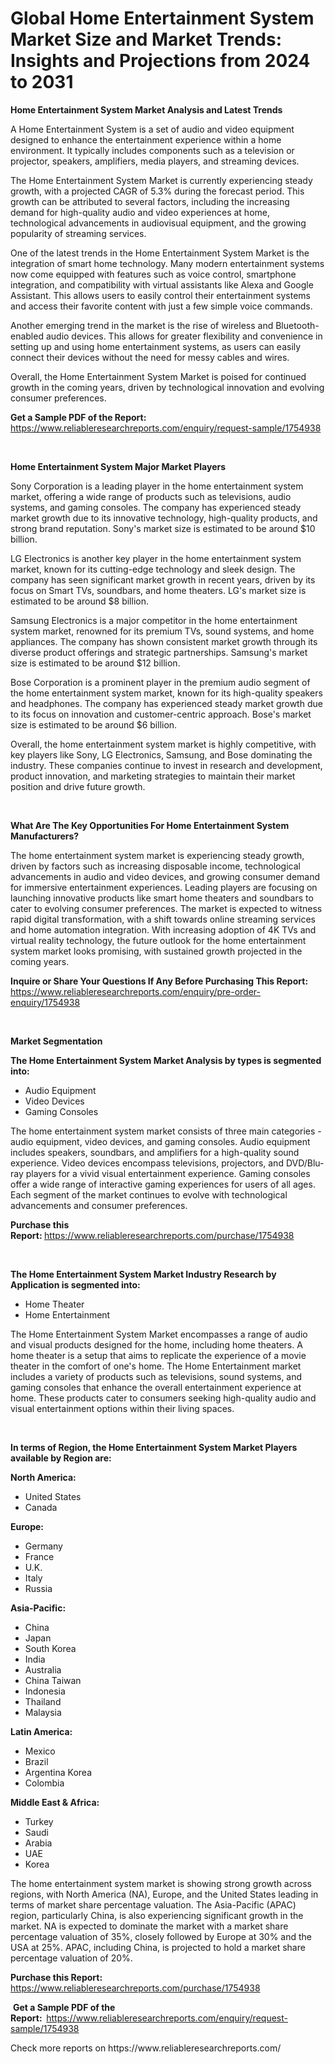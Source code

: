 <p><h1>Global Home Entertainment System Market Size and Market Trends: Insights and Projections from 2024 to 2031</h1></p><p><strong>Home Entertainment System Market Analysis and Latest Trends</strong></p>
<p><p>A Home Entertainment System is a set of audio and video equipment designed to enhance the entertainment experience within a home environment. It typically includes components such as a television or projector, speakers, amplifiers, media players, and streaming devices.</p><p>The Home Entertainment System Market is currently experiencing steady growth, with a projected CAGR of 5.3% during the forecast period. This growth can be attributed to several factors, including the increasing demand for high-quality audio and video experiences at home, technological advancements in audiovisual equipment, and the growing popularity of streaming services.</p><p>One of the latest trends in the Home Entertainment System Market is the integration of smart home technology. Many modern entertainment systems now come equipped with features such as voice control, smartphone integration, and compatibility with virtual assistants like Alexa and Google Assistant. This allows users to easily control their entertainment systems and access their favorite content with just a few simple voice commands.</p><p>Another emerging trend in the market is the rise of wireless and Bluetooth-enabled audio devices. This allows for greater flexibility and convenience in setting up and using home entertainment systems, as users can easily connect their devices without the need for messy cables and wires.</p><p>Overall, the Home Entertainment System Market is poised for continued growth in the coming years, driven by technological innovation and evolving consumer preferences.</p></p>
<p><strong>Get a Sample PDF of the Report:&nbsp;</strong> <a href="https://www.reliableresearchreports.com/enquiry/request-sample/1754938">https://www.reliableresearchreports.com/enquiry/request-sample/1754938</a></p>
<p>&nbsp;</p>
<p><strong>Home Entertainment System Major Market Players</strong></p>
<p><p>Sony Corporation is a leading player in the home entertainment system market, offering a wide range of products such as televisions, audio systems, and gaming consoles. The company has experienced steady market growth due to its innovative technology, high-quality products, and strong brand reputation. Sony's market size is estimated to be around $10 billion.</p><p>LG Electronics is another key player in the home entertainment system market, known for its cutting-edge technology and sleek design. The company has seen significant market growth in recent years, driven by its focus on Smart TVs, soundbars, and home theaters. LG's market size is estimated to be around $8 billion.</p><p>Samsung Electronics is a major competitor in the home entertainment system market, renowned for its premium TVs, sound systems, and home appliances. The company has shown consistent market growth through its diverse product offerings and strategic partnerships. Samsung's market size is estimated to be around $12 billion.</p><p>Bose Corporation is a prominent player in the premium audio segment of the home entertainment system market, known for its high-quality speakers and headphones. The company has experienced steady market growth due to its focus on innovation and customer-centric approach. Bose's market size is estimated to be around $6 billion.</p><p>Overall, the home entertainment system market is highly competitive, with key players like Sony, LG Electronics, Samsung, and Bose dominating the industry. These companies continue to invest in research and development, product innovation, and marketing strategies to maintain their market position and drive future growth.</p></p>
<p>&nbsp;</p>
<p><strong>What Are The Key Opportunities For Home Entertainment System Manufacturers?</strong></p>
<p><p>The home entertainment system market is experiencing steady growth, driven by factors such as increasing disposable income, technological advancements in audio and video devices, and growing consumer demand for immersive entertainment experiences. Leading players are focusing on launching innovative products like smart home theaters and soundbars to cater to evolving consumer preferences. The market is expected to witness rapid digital transformation, with a shift towards online streaming services and home automation integration. With increasing adoption of 4K TVs and virtual reality technology, the future outlook for the home entertainment system market looks promising, with sustained growth projected in the coming years.</p></p>
<p><strong>Inquire or Share Your Questions If Any Before Purchasing This Report:</strong> <a href="https://www.reliableresearchreports.com/enquiry/pre-order-enquiry/1754938">https://www.reliableresearchreports.com/enquiry/pre-order-enquiry/1754938</a></p>
<p>&nbsp;</p>
<p><strong>Market Segmentation</strong></p>
<p><strong>The Home Entertainment System Market Analysis by types is segmented into:</strong></p>
<p><ul><li>Audio Equipment</li><li>Video Devices</li><li>Gaming Consoles</li></ul></p>
<p><p>The home entertainment system market consists of three main categories - audio equipment, video devices, and gaming consoles. Audio equipment includes speakers, soundbars, and amplifiers for a high-quality sound experience. Video devices encompass televisions, projectors, and DVD/Blu-ray players for a vivid visual entertainment experience. Gaming consoles offer a wide range of interactive gaming experiences for users of all ages. Each segment of the market continues to evolve with technological advancements and consumer preferences.</p></p>
<p><strong>Purchase this Report:&nbsp;</strong><a href="https://www.reliableresearchreports.com/purchase/1754938">https://www.reliableresearchreports.com/purchase/1754938</a></p>
<p>&nbsp;</p>
<p><strong>The Home Entertainment System Market Industry Research by Application is segmented into:</strong></p>
<p><ul><li>Home Theater</li><li>Home Entertainment</li></ul></p>
<p><p>The Home Entertainment System Market encompasses a range of audio and visual products designed for the home, including home theaters. A home theater is a setup that aims to replicate the experience of a movie theater in the comfort of one's home. The Home Entertainment market includes a variety of products such as televisions, sound systems, and gaming consoles that enhance the overall entertainment experience at home. These products cater to consumers seeking high-quality audio and visual entertainment options within their living spaces.</p></p>
<p>&nbsp;</p>
<p><strong>In terms of Region, the Home Entertainment System Market Players available by Region are:</strong></p>
<p>
    <p> <strong> North America: </strong>
        <ul>
            <li>United States</li>
            <li>Canada</li>
        </ul>
        </p> 
    <p> <strong> Europe: </strong>
        <ul>
            <li>Germany</li>
            <li>France</li>
            <li>U.K.</li>
            <li>Italy</li>
            <li>Russia</li>
        </ul>
        </p> 
    <p> <strong> Asia-Pacific: </strong>
        <ul>
            <li>China</li>
            <li>Japan</li>
            <li>South Korea</li>
            <li>India</li>
            <li>Australia</li>
            <li>China Taiwan</li>
            <li>Indonesia</li>
            <li>Thailand</li>
            <li>Malaysia</li>
        </ul>
        </p> 
    <p> <strong> Latin America: </strong>
        <ul>
            <li>Mexico</li>
            <li>Brazil</li>
            <li>Argentina Korea</li>
            <li>Colombia</li>
        </ul>
        </p> 
    <p> <strong> Middle East & Africa: </strong>
        <ul>
            <li>Turkey</li>
            <li>Saudi</li>
            <li>Arabia</li>
            <li>UAE</li>
            <li>Korea</li>
        </ul>
    </p>
    </p>
<p><p>The home entertainment system market is showing strong growth across regions, with North America (NA), Europe, and the United States leading in terms of market share percentage valuation. The Asia-Pacific (APAC) region, particularly China, is also experiencing significant growth in the market. NA is expected to dominate the market with a market share percentage valuation of 35%, closely followed by Europe at 30% and the USA at 25%. APAC, including China, is projected to hold a market share percentage valuation of 20%.</p></p>
<p><strong>Purchase this Report: </strong><a href="https://www.reliableresearchreports.com/purchase/1754938">https://www.reliableresearchreports.com/purchase/1754938</a></p>
<p>&nbsp;<strong>Get a Sample PDF of the Report:&nbsp;&nbsp;</strong><a href="https://www.reliableresearchreports.com/enquiry/request-sample/1754938">https://www.reliableresearchreports.com/enquiry/request-sample/1754938</a></p>
<p><strong></strong></p>
<p>Check more reports on https://www.reliableresearchreports.com/</p>